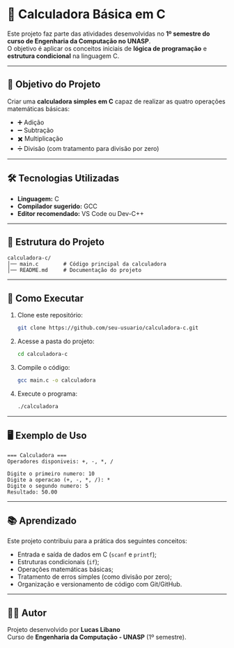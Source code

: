 # 📘 Calculadora Básica em C

Este projeto faz parte das atividades desenvolvidas no **1º semestre do curso de Engenharia da Computação no UNASP**.  
O objetivo é aplicar os conceitos iniciais de **lógica de programação** e **estrutura condicional** na linguagem C.

---

## 🎯 Objetivo do Projeto
Criar uma **calculadora simples em C** capaz de realizar as quatro operações matemáticas básicas:

- ➕ Adição  
- ➖ Subtração  
- ✖️ Multiplicação  
- ➗ Divisão (com tratamento para divisão por zero)

---

## 🛠️ Tecnologias Utilizadas
- **Linguagem:** C  
- **Compilador sugerido:** GCC  
- **Editor recomendado:** VS Code ou Dev-C++  

---

## 📂 Estrutura do Projeto
```
calculadora-c/
│── main.c        # Código principal da calculadora
│── README.md     # Documentação do projeto
```

---

## 🚀 Como Executar
1. Clone este repositório:
   ```bash
   git clone https://github.com/seu-usuario/calculadora-c.git
   ```
2. Acesse a pasta do projeto:
   ```bash
   cd calculadora-c
   ```
3. Compile o código:
   ```bash
   gcc main.c -o calculadora
   ```
4. Execute o programa:
   ```bash
   ./calculadora
   ```

---

## 🖥️ Exemplo de Uso
```
=== Calculadora ===
Operadores disponiveis: +, -, *, /

Digite o primeiro numero: 10
Digite a operacao (+, -, *, /): *
Digite o segundo numero: 5
Resultado: 50.00
```

---

## 📚 Aprendizado
Este projeto contribuiu para a prática dos seguintes conceitos:
- Entrada e saída de dados em C (`scanf` e `printf`);
- Estruturas condicionais (`if`);
- Operações matemáticas básicas;
- Tratamento de erros simples (como divisão por zero);
- Organização e versionamento de código com Git/GitHub.

---

## 👨‍🎓 Autor
Projeto desenvolvido por **Lucas Libano**  
Curso de **Engenharia da Computação - UNASP** (1º semestre).  
